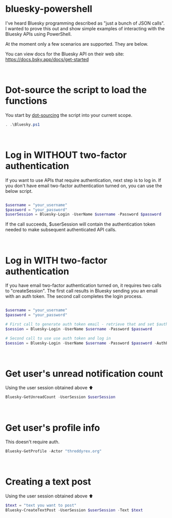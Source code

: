 # bluesky-powershell

I've heard Bluesky programming described as "just a bunch of JSON calls".
I wanted to prove this out and show simple examples of interacting with the Bluesky APIs using PowerShell.

At the moment only a few scenarios are supported. They are below.

You can view docs for the Bluesky API on their web site: https://docs.bsky.app/docs/get-started

&nbsp;

# Dot-source the script to load the functions

You start by [dot-sourcing](https://learn.microsoft.com/en-us/powershell/module/microsoft.powershell.core/about/about_scripts?view=powershell-7.4#script-scope-and-dot-sourcing) 
the script into your current scope.


```powershell
. .\Bluesky.ps1
```

&nbsp;


# Log in WITHOUT two-factor authentication

If you want to use APIs that require authentication, next step is to log in.
If you don't have email two-factor authentication turned on, you can use the below script.

```powershell

$username = "your_username"
$password = "your_password"
$userSession = Bluesky-Login -UserName $username -Password $password

```

If the call succeeds, $userSession will contain the authentication token needed to make 
subsequent authenticated API calls.

&nbsp;


# Log in WITH two-factor authentication

If you have email two-factor authentication turned on, it requires two calls to "createSession".
The first call results in Bluesky sending you an email with an auth token. The second call
completes the login process.

```powershell

$username = "your_username"
$password = "your_password"

# First call to generate auth token email - retrieve that and set $authToken
$session = Bluesky-Login -UserName $username -Password $password

# Second call to use use auth token and log in
$session = Bluesky-Login -UserName $username -Password $password -AuthFactorToken $authToken

```

&nbsp;

# Get user's unread notification count

Using the user session obtained above ⬆️


```powershell
Bluesky-GetUnreadCount -UserSession $userSession
```

&nbsp;

# Get user's profile info

This doesn't require auth.

```powershell
Bluesky-GetProfile -Actor "threddyrex.org"
```

&nbsp;

# Creating a text post

Using the user session obtained above ⬆️


```powershell
$text = "text you want to post"
Bluesky-CreateTextPost -UserSession $userSession -Text $text
```

